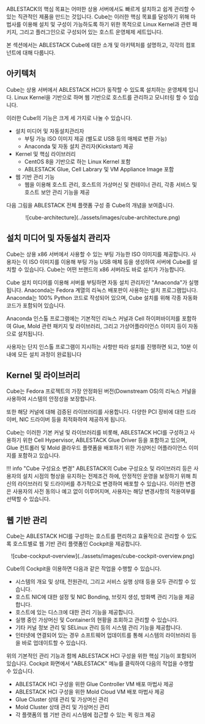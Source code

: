 ABLESTACK의 핵심 목표는 어떠한 상용 서버에서도 빠르게 설치하고 쉽게 관리할 수 있는 직관적인 제품을 만드는 것입니다. Cube는 이러한 핵심 목표를 달성하기 위해 마법사를 이용해 설치 및 구성이 가능하도록 하기 위한 목적으로 Linux Kernel과 관련 패키지, 그리고 플러그인으로 구성되어 있는 호스트 운영체제 세트입니다. 

본 섹션에서는 ABLESTACK Cube에 대한 소개 및 아키텍처를 설명하고, 각각의 컴포넌트에 대해 다룹니다. 

## 아키텍처

Cube는 상용 서버에서 ABLESTACK HCI가 동작할 수 있도록 설치하는 운영체제 입니다. Linux Kernel을 기반으로 하며 웹 기반으로 호스트를 관리하고 모니터링 할 수 있습니다. 

이러한 Cube의 기능은 크게 세 가지로 나눌 수 있습니다. 

- 설치 미디어 및 자동설치관리자
    - 부팅 가능 ISO 이미지 제공 (별도로 USB 등의 매체로 변환 가능)
    - Anaconda 및 자동 설치 관리자(Kickstart) 제공
- Kernel 및 핵심 라이브러리
    - CentOS 8을 기반으로 하는 Linux Kernel 포함
    - ABLESTACK Glue, Cell Labrary 및 VM Appliance Image 포함
- 웹 기반 관리 기능
    - 웹을 이용해 호스트 관리, 호스트의 가상머신 및 컨테이너 관리, 각종 서비스 및 호스트 보안 관리 기능을 제공

다음 그림을 ABLESTACK 전체 플랫폼 구성 중 Cube의 개념을 보여줍니다. 

<center>
![cube-architecture](../assets/images/cube-architecture.png)
</center>

## 설치 미디어 및 자동설치 관리자

Cube는 상용 x86 서버에서 사용할 수 있는 부팅 가능한 ISO 이미지를 제공합니다. 사용자는 이 ISO 이미지를 이용해 부팅 가능 USB 매체 등을 생성하여 서버에 Cube를 설치할 수 있습니다. Cube는 어떤 브랜드의 x86 서버라도 바로 설치가 가능합니다. 

Cube 설치 미디어를 이용해 서버를 부팅하면 자동 설치 관리자인 "Anaconda"가 실행됩니다. Anaconda는 Fedora 계열의 리눅스 배포판이 사용하는 설치 프로그램입니다. Anaconda는 100% Python 코드로 작성되어 있으며, Cube 설치를 위해 각종 자동화 코드가 포함되어 있습니다. 

Anaconda 인스톨 프로그램에는 기본적인 리눅스 커널과 Cell 하이퍼바이저를 포함하여 Glue, Mold 관련 패키지 및 라이브러리, 그리고 가상어플라이언스 이미지 등이 자동으로 설치됩니다. 

사용자는 단지 인스톨 프로그램이 지시하는 사항만 따라 설치를 진행하면 되고, 10분 이내에 모든 설치 과정이 완료됩니다 

## Kernel 및 라이브러리

Cube는 Fedora 프로젝트의 가장 안정화된 버전(Downstream OS)의 리눅스 커널을 사용하여 시스템의 안정성을 보장합니다. 

또한 해당 커널에 대해 검증된 라이브러리를 사용합니다. 다양한 PCI 장비에 대한 드라이버, NIC 드라이버 등을 최적화하여 제공하게 됩니다. 

Cube는 이러한 기본 커널 및 라이브러리를 비롯해, ABLESTACK HCI를 구성하고 사용하기 위한 Cell Hypervisor, ABLESTACK Glue Driver 등을 포함하고 있으며, Glue 컨트롤러 및 Mold 클라우드 플랫폼을 배포하기 위한 가상머신 어플라이언스 이미지를 포함하고 있습니다. 

!!! info "Cube 구성요소 변경"
    ABLESTACK의 Cube 구성요소 및 라이브러리 등은 사용자의 설치 시점의 형상을 유지하는 전제조건 하에, 안정적인 운영을 보장하기 위해 최신의 라이브러리 및 드라이버를 추가적으로 변경하여 배포할 수 있습니다. 이러한 변경은 사용자의 사전 동의나 예고 없이 이루어지며, 사용자는 해당 변경사항의 적용여부를 선택할 수 있습니다. 

## 웹 기반 관리 

Cube는 ABLESTACK HCI를 구성하는 호스트를 편리하고 효율적으로 관리할 수 있도록 호스트별로 웹 기반 관리 플랫폼인 Cockpit을 제공합니다. 

<center>
![cube-cockput-overview](../assets/images/cube-cockpit-overview.png)
</center>

Cube의 Cockpit을 이용하면 다음과 같은 작업을 수행할 수 있습니다. 

- 시스템의 개요 및 상태, 전원관리, 그리고 서비스 실행 상태 등을 모두 관리할 수 있습니다.
- 호스트 NIC에 대한 설정 및 NIC Bonding, 브릿지 생성, 방화벽 관리 기능을 제공합니다. 
- 호스트에 있는 디스크에 대한 관리 기능을 제공합니다. 
- 실행 중인 가상머신 및 Container의 현황을 조회하고 관리할 수 있습니다. 
- 기타 커널 정보 관리 및 SELinux 관리 등의 시스템 관리 기능을 제공합니다. 
- 인터넷에 연결되어 있는 경우 소프트웨어 업데이트를 통해 시스템의 라이브러리 등을 바로 업데이트할 수 있습니다.  

위의 기본적인 관리 기능과 함께 ABLESTACK HCI 구성을 위한 핵심 기능이 포함되어 있습니다. Cockpit 화면에서 "ABLESTACK" 메뉴를 클릭하여 다음의 작업을 수행할 수 있습니다. 

- ABLESTACK HCI 구성을 위한 Glue Controller VM 배포 마법사 제공
- ABLESTACK HCI 구성을 위한 Mold Cloud VM 배포 마법사 제공
- Glue Cluster 상태 관리 및 가상머신 관리
- Mold Cluster 상태 관리 및 가상머신 관리
- 각 플랫폼의 웹 기반 관리 시스템에 접근할 수 있는 퀵 링크 제공